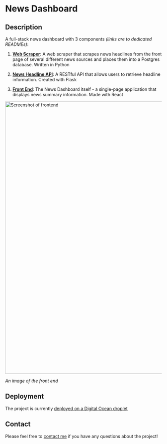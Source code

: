 # News Dashboard

## Description

A full-stack news dashboard with 3 components *(links are to dedicated READMEs)*:

1. [**Web Scraper**](scraper/README.md): A web scraper that scrapes news headlines from the front page of several different news sources and places them into a
Postgres database. Written in Python

2. [**News Headline API**](backend/README.md): A RESTful API that allows users to retrieve headline information. Created with Flask

3. [**Front End**](frontend/README.md): The News Dashboard itself - a single-page application that displays
news summary information. Made with React

<img width="873" alt="Screenshot of frontend" src="https://github.com/user-attachments/assets/3cab023b-016e-4284-ae3f-351bbfcd7c05">

*An image of the front end*

## Deployment

The project is currently [deployed on a Digital Ocean droplet](http://159.223.174.37/)

## Contact

Please feel free to [contact me](mailto:spr2354@gmail.com) if you have
any questions about the project!
